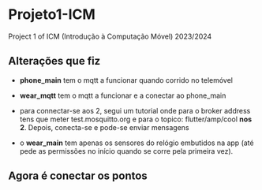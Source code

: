 # Projeto1-ICM
Project 1 of ICM (Introdução à Computação Móvel) 2023/2024

## Alterações que fiz

- __phone_main__ tem o mqtt a funcionar quando corrido no telemóvel

- __wear_mqtt__ tem o mqtt a funcionar e a conectar ao phone_main 

- para connectar-se aos 2, segui um tutorial onde para o broker address tens que meter test.mosquitto.org e para o topico: flutter/amp/cool __nos 2__. Depois, conecta-se e pode-se enviar mensagens

- o __wear_main__ tem apenas os sensores do relógio embutidos na app (até pede as permissões no início quando se corre pela primeira vez). 

## Agora é conectar os pontos
